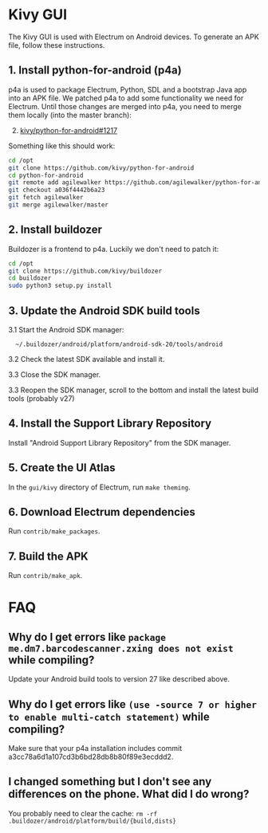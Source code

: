 # Kivy GUI

The Kivy GUI is used with Electrum on Android devices. To generate an APK file, follow these instructions.

## 1. Install python-for-android (p4a)
p4a is used to package Electrum, Python, SDL and a bootstrap Java app into an APK file. 
We patched p4a to add some functionality we need for Electrum. Until those changes are
merged into p4a, you need to merge them locally (into the master branch):

2. [kivy/python-for-android#1217](https://github.com/kivy/python-for-android/pull/1217)

Something like this should work:

```sh
cd /opt
git clone https://github.com/kivy/python-for-android
cd python-for-android
git remote add agilewalker https://github.com/agilewalker/python-for-android
git checkout a036f4442b6a23
git fetch agilewalker
git merge agilewalker/master
```

## 2. Install buildozer
Buildozer is a frontend to p4a. Luckily we don't need to patch it:

```sh
cd /opt
git clone https://github.com/kivy/buildozer
cd buildozer
sudo python3 setup.py install
```

## 3. Update the Android SDK build tools
3.1 Start the Android SDK manager:

      ~/.buildozer/android/platform/android-sdk-20/tools/android
      
3.2 Check the latest SDK available and install it.

3.3 Close the SDK manager.

3.3 Reopen the SDK manager, scroll to the bottom and install the latest build tools (probably v27)

## 4. Install the Support Library Repository
Install "Android Support Library Repository" from the SDK manager.

## 5. Create the UI Atlas
In the `gui/kivy` directory of Electrum, run `make theming`.

## 6. Download Electrum dependencies
Run `contrib/make_packages`.

## 7. Build the APK
Run `contrib/make_apk`.

# FAQ
## Why do I get errors like `package me.dm7.barcodescanner.zxing does not exist` while compiling?
Update your Android build tools to version 27 like described above.

## Why do I get errors like  `(use -source 7 or higher to enable multi-catch statement)` while compiling?
Make sure that your p4a installation includes commit a3cc78a6d1a107cd3b6bd28db8b80f89e3ecddd2.

## I changed something but I don't see any differences on the phone. What did I do wrong?
You probably need to clear the cache: `rm -rf .buildozer/android/platform/build/{build,dists}`
